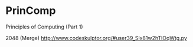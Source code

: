 # PrinComp
Principles of Computing (Part 1)

2048 (Merge)
http://www.codeskulptor.org/#user39_Slx81w2hTlOqWtg.py
